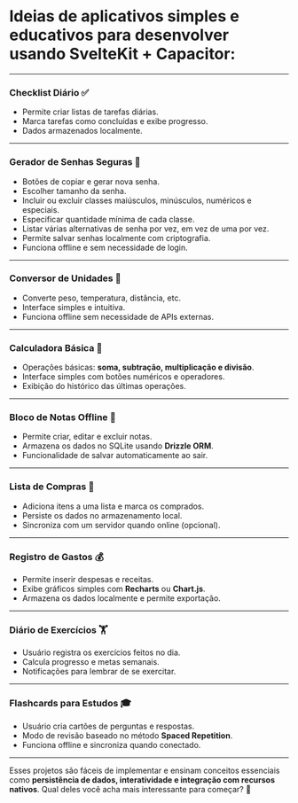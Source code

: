 # Ideias de aplicativos simples e educativos para desenvolver usando **SvelteKit + Capacitor**:

---

### Checklist Diário ✅  
- Permite criar listas de tarefas diárias.  
- Marca tarefas como concluídas e exibe progresso.  
- Dados armazenados localmente.  

---

### Gerador de Senhas Seguras 🔑
- Botões de copiar e gerar nova senha.
- Escolher tamanho da senha.
- Incluir ou excluir classes maiúsculos, minúsculos, numéricos e especiais.
- Especificar quantidade mínima de cada classe.
- Listar várias alternativas de senha por vez, em vez de uma por vez.
- Permite salvar senhas localmente com criptografia.  
- Funciona offline e sem necessidade de login.  

---

### Conversor de Unidades 📏  
- Converte peso, temperatura, distância, etc.  
- Interface simples e intuitiva.  
- Funciona offline sem necessidade de APIs externas.  

---

### Calculadora Básica 🧮  
- Operações básicas: **soma, subtração, multiplicação e divisão**.  
- Interface simples com botões numéricos e operadores.  
- Exibição do histórico das últimas operações.  

---

### Bloco de Notas Offline 📝  
- Permite criar, editar e excluir notas.  
- Armazena os dados no SQLite usando **Drizzle ORM**.  
- Funcionalidade de salvar automaticamente ao sair.  

---

### Lista de Compras 🛒  
- Adiciona itens a uma lista e marca os comprados.  
- Persiste os dados no armazenamento local.  
- Sincroniza com um servidor quando online (opcional).  

---

### Registro de Gastos 💰  
- Permite inserir despesas e receitas.  
- Exibe gráficos simples com **Recharts** ou **Chart.js**.  
- Armazena os dados localmente e permite exportação.  

---

### Diário de Exercícios 🏋️  
- Usuário registra os exercícios feitos no dia.  
- Calcula progresso e metas semanais.  
- Notificações para lembrar de se exercitar.  

---

### Flashcards para Estudos 🎓  
- Usuário cria cartões de perguntas e respostas.  
- Modo de revisão baseado no método **Spaced Repetition**.  
- Funciona offline e sincroniza quando conectado.  

---

Esses projetos são fáceis de implementar e ensinam conceitos essenciais como **persistência de dados, interatividade e integração com recursos nativos**. Qual deles você acha mais interessante para começar? 🚀